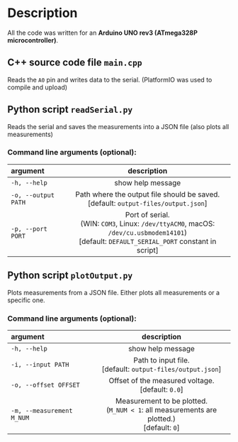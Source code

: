 # Description
All the code was written for an **Arduino UNO rev3 (ATmega328P microcontroller)**.

## C++ source code file `main.cpp`
Reads the `A0` pin and writes data to the serial. (PlatformIO was used to compile and upload)

## Python script `readSerial.py`
Reads the serial and saves the measurements into a JSON file (also plots all measurements)

### Command line arguments (optional):
|argument|description|
|:-|:-:|
|`-h, --help`|show help message|
|`-o, --output PATH`|Path where the output file should be saved.</br> [default: `output-files/output.json`]|
|`-p, --port PORT`|Port of serial.</br>(WIN: `COM3`, Linux: `/dev/ttyACM0`, macOS: `/dev/cu.usbmodem14101`)</br>[default: `DEFAULT_SERIAL_PORT` constant in script]|

## Python script `plotOutput.py`
Plots measurements from a JSON file. Either plots all measurements or a specific one.

### Command line arguments (optional):
|argument|description|
|:-|:-:|
|`-h, --help`|show help message|
|`-i, --input PATH`|Path to input file.</br>[default: `output-files/output.json`]|
|`-o, --offset OFFSET`|Offset of the measured voltage.</br>[default: `0.0`]|
|`-m, --measurement M_NUM`|Measurement to be plotted.</br>(`M_NUM < 1`: all measurements are plotted.)</br>[default: `0`]|
